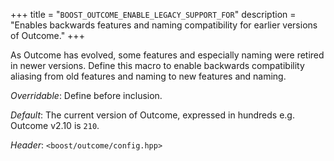 +++
title = "`BOOST_OUTCOME_ENABLE_LEGACY_SUPPORT_FOR`"
description = "Enables backwards features and naming compatibility for earlier versions of Outcome."
+++

As Outcome has evolved, some features and especially naming were retired in newer versions. Define this macro to enable backwards compatibility aliasing from old features and naming to new features and naming.

*Overridable*: Define before inclusion.

*Default*: The current version of Outcome, expressed in hundreds e.g. Outcome v2.10 is `210`.

*Header*: `<boost/outcome/config.hpp>`